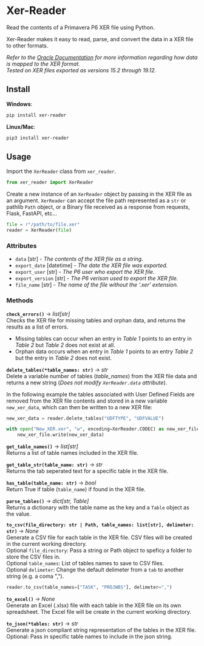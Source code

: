 # Xer-Reader

Read the contents of a Primavera P6 XER file using Python.  

Xer-Reader makes it easy to read, parse, and convert the data in a XER file to other formats.

*Refer to the [Oracle Documentation]( https://docs.oracle.com/cd/F25600_01/English/Mapping_and_Schema/xer_import_export_data_map_project/index.htm) for more information regarding how data is mapped to the XER format.  
Tested on XER files exported as versions 15.2 through 19.12.*  

## Install

**Windows**:

```bash
pip install xer-reader
```

**Linux/Mac**:

```bash
pip3 install xer-reader
```

## Usage  

Import the `XerReader` class from `xer_reader`.
```python
from xer_reader import XerReader
```

Create a new instance of an `XerReader` object by passing in the XER file as an argument. `XerReader` can accept the file path represented as a `str` or pathlib `Path` object, or a Binary file received as a response from requests, Flask, FastAPI, etc...

```python
file = r"/path/to/file.xer"
reader = XerReader(file)
```

### Attributes  

* `data` [str] - *The contents of the XER file as a string.*
* `export_date` [datetime] - *The date the XER file was exported.*
* `export_user` [str] - *The P6 user who export the XER file.*
* `export_version` [str] - *The P6 verison used to export the XER file.*
* `file_name` [str] - *The name of the file without the '.xer' extension.*

### Methods

**`check_errors()`** -> *list[str]*  
Checks the XER file for missing tables and orphan data, and returns the results as a list of errors.  

* Missing tables can occur when an entry in *Table 1* points to an entry in *Table 2* but *Table 2* does not exist at all.
* Orphan data occurs when an entry in *Table 1* points to an entry *Table 2* but the entry in *Table 2* does not exist.

**`delete_tables(*table_names: str)`** -> *str*  
Delete a variable number of tables (*table_names*) from the XER file data and returns a new string (*Does not modify `XerReader.data` attribute*).  

In the following example the tables associated with User Defined Fields are removed from the XER file contents and stored in a new variable `new_xer_data`, which can then be written to a new XER file:
```python
new_xer_data = reader.delete_tables("UDFTYPE", "UDFVALUE")

with open("New_XER.xer", "w", encoding=XerReader.CODEC) as new_xer_file:
    new_xer_file.write(new_xer_data)
```

**`get_table_names()`** -> *list[str]*  
Returns a list of table names included in the XER file.  

**`get_table_str(table_name: str)`** -> *str*  
Returns the tab seperated text for a specific table in the XER file.

**`has_table(table_name: str)`** -> *bool*  
Return True if table (`table_name`) if found in the XER file.

**`parse_tables()`** -> *dict[str, Table]*  
Returns a dictionary with the table name as the key and a `Table` object as the value.  

**`to_csv(file_directory: str | Path, table_names: list[str], delimeter: str)`** -> *None*  
Generate a CSV file for each table in the XER file. CSV files will be created in the current working directory.   
Optional `file_directory`: Pass a string or Path object to speficy a folder to store the CSV files in.  
Optional `table_names`: List of tables names to save to CSV files.  
Optional `delimeter`: Change the default delimeter from a `tab` to another string (e.g. a coma ",").  

```python
reader.to_csv(table_names=["TASK", "PROJWBS"], delimeter=",")
```

**`to_excel()`** -> *None*  
Generate an Excel (.xlsx) file with each table in the XER file on its own spreadsheet. The Excel file will be create in the 
current working directory.  

**`to_json(*tables: str)`** -> *str*  
Generate a json compliant string representation of the tables in the XER file.  
Optional: Pass in specific table names to include in the json string.
